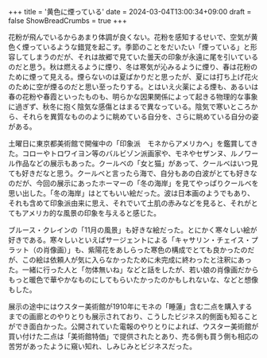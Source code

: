 +++
title = '黄色に煙っている'
date = 2024-03-04T13:00:34+09:00
draft = false
ShowBreadCrumbs = true
+++

花粉が飛んでいるからあまり体調が良くない。花粉を感知するせいで、空気が黄色く煙っているような錯覚を起こす。季節のことをだいたい「煙っている」と形容してしまうのだが、それは故郷で見ていた曇天の印象が永遠に尾を引いているのだと思う。秋は燃えるように煙り、冬は寒気が沁みるように煙り、春は花粉のために煙って見える。煙らないのは夏ばかりだと思ったが、夏には打ち上げ花火のために空が煙るのだと思い至ったりする。とはいえ火薬による煙も、あるいは春の花粉や春霞といったものも、明らかな因果関係によって起きる物理的な事象に過ぎず、秋冬に抱く陰気な感傷とはまるで異なっている。陰気で寒いところから、それらを異質なもののように眺めている自分を、さらに眺めている自分の姿がある。

土曜日に東京都美術館で開催中の「印象派　モネからアメリカへ」を鑑賞してきた。コローやトロワイヨン等のバルビゾン派画家や、モネやセザンヌ、ルノワール作品などの展示もあった。クールベの「女と猫」があって、クールベはいつ見ても好きだなと思う。クールベと言ったら海で、自分もあの白波がとても好きなのだが、今回の展示にあったホーマーの「冬の海岸」を見てやっぱりクールベを思い出した。「冬の海岸」はとてもいい絵だった。波は日本画のようでもあり、それも含めて印象派由来に思え、それでいて土肌の赤みなどを見ると、それがとてもアメリカ的な風景の印象を与えると感じた。

ブルース・クレインの「11月の風景」も好きな絵だった。とにかく寒々しい絵が好きである。寒々しいといえばサージェントによる「キャサリン・チェイス・プラット（の肖像画）」も、紫陽花をあしらった寒色の構成でとても良かったのだが、この絵は依頼人が気に入らなかったために未完成に終わったと注釈にあった。一緒に行った人と「勿体無いね」などと話をしたが、若い娘の肖像画だからもっと暖色で華やかなものにしてもらいたかったのかもしれないな、などと想像もした。

展示の途中にはウスター美術館が1910年にモネの「睡蓮」含む二点を購入するまでの画廊とのやりとりも展示されており、こうしたビジネス的側面も知ることができ面白かった。公開されていた電報のやりとりによれば、ウスター美術館が買い付けた二点は「美術館特価」で提供されたとあり、売る側も買う側も相応の苦労があったように窺い知れ、しみじみとビジネスだった。
